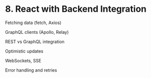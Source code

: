 # 8. React with Backend Integration

Fetching data (fetch, Axios)

GraphQL clients (Apollo, Relay)

REST vs GraphQL integration

Optimistic updates

WebSockets, SSE

Error handling and retries